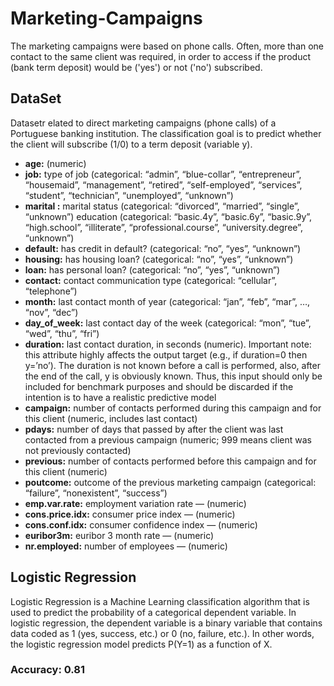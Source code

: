 # Marketing-Campaigns
 The marketing campaigns were based on phone calls. Often, more than one contact to the same client was required, in order to access if the product (bank term deposit) would be ('yes') or not ('no') subscribed.
## DataSet
Datasetr elated to direct marketing campaigns (phone calls) of a Portuguese banking institution. The classification goal is to predict whether the client will subscribe (1/0) to a term deposit (variable y). 
- **age:** (numeric)
- **job:** type of job (categorical: “admin”, “blue-collar”, “entrepreneur”, “housemaid”, “management”, “retired”, “self-employed”, “services”, “student”, “technician”, “unemployed”, “unknown”)
- **marital :** marital status (categorical: “divorced”, “married”, “single”, “unknown”)
education (categorical: “basic.4y”, “basic.6y”, “basic.9y”, “high.school”, “illiterate”, “professional.course”, “university.degree”, “unknown”)
- **default:** has credit in default? (categorical: “no”, “yes”, “unknown”)
- **housing:** has housing loan? (categorical: “no”, “yes”, “unknown”)
- **loan:** has personal loan? (categorical: “no”, “yes”, “unknown”)
- **contact:** contact communication type (categorical: “cellular”, “telephone”)
- **month:** last contact month of year (categorical: “jan”, “feb”, “mar”, …, “nov”, “dec”)
- **day_of_week:** last contact day of the week (categorical: “mon”, “tue”, “wed”, “thu”, “fri”)
- **duration:** last contact duration, in seconds (numeric). Important note: this attribute highly affects the output target (e.g., if duration=0 then y=’no’). The duration is not known before a call is performed, also, after the end of the call, y is obviously known. Thus, this input should only be included for benchmark purposes and should be discarded if the intention is to have a realistic predictive model
- **campaign:** number of contacts performed during this campaign and for this client (numeric, includes last contact)
- **pdays:** number of days that passed by after the client was last contacted from a previous campaign (numeric; 999 means client was not previously contacted)
- **previous:** number of contacts performed before this campaign and for this client (numeric)
- **poutcome:** outcome of the previous marketing campaign (categorical: “failure”, “nonexistent”, “success”)
- **emp.var.rate:** employment variation rate — (numeric)
- **cons.price.idx:** consumer price index — (numeric)
- **cons.conf.idx:** consumer confidence index — (numeric)
- **euribor3m:** euribor 3 month rate — (numeric)
- **nr.employed:** number of employees — (numeric)
## Logistic Regression
Logistic Regression is a Machine Learning classification algorithm that is used to predict the probability of a categorical dependent variable. In logistic regression, the dependent variable is a binary variable that contains data coded as 1 (yes, success, etc.) or 0 (no, failure, etc.). In other words, the logistic regression model predicts P(Y=1) as a function of X.
### Accuracy: 0.81
